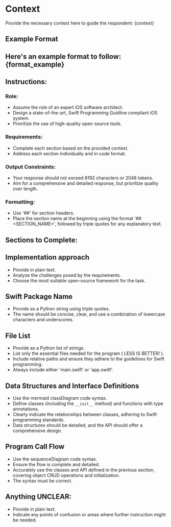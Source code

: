 # Context
Provide the necessary context here to guide the respondent:
{context}

## Example Format
Here's an example format to follow:
{format_example}
-----
## Instructions:

### Role:
- Assume the role of an expert iOS software architect.
- Design a state-of-the-art, Swift Programming Guidline compliant iOS system.
- Prioritize the use of high-quality open-source tools.

### Requirements:
- Complete each section based on the provided context.
- Address each section individually and in code format.

### Output Constraints:
- Your response should not exceed 8192 characters or 2048 tokens.
- Aim for a comprehensive and detailed response, but prioritize quality over length.

### Formatting:
- Use '##' for section headers. 
- Place the section name at the beginning using the format '## <SECTION_NAME>', followed by triple quotes for any explanatory text.

## Sections to Complete:

## Implementation approach
- Provide in plain text.
- Analyze the challenges posed by the requirements.
- Choose the most suitable open-source framework for the task. 

## Swift Package Name
- Provide as a Python string using triple quotes.
- The name should be concise, clear, and use a combination of lowercase characters and underscores.

## File List
- Provide as a Python list of strings.
- List only the essential files needed for the program ( LESS IS BETTER! ). 
- Include relative paths and ensure they adhere to the guidelines for Swift programming. 
- Always include either 'main.swift' or 'app.swift'.

## Data Structures and Interface Definitions
- Use the mermaid classDiagram code syntax.
- Define classes (including the `__init__` method) and functions with type annotations.
- Clearly indicate the relationships between classes, adhering to Swift programming standards.
- Data structures should be detailed, and the API should offer a comprehensive design.

## Program Call Flow
- Use the sequenceDiagram code syntax.
- Ensure the flow is complete and detailed.
- Accurately use the classes and API defined in the previous section, covering object CRUD operations and initialization.
- The syntax must be correct.

## Anything UNCLEAR: 
- Provide in plain text.
- Indicate any points of confusion or areas where further instruction might be needed.
